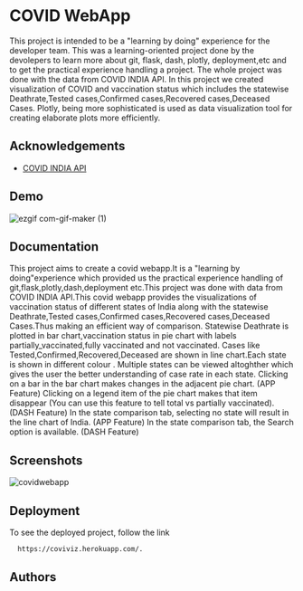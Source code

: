 # COVID WebApp
This project is intended to be a "learning by doing" experience for the developer team.
This was a learning-oriented project done by the devolepers to learn more about git, flask, dash, plotly, deployment,etc and to get the practical experience handling a project. The whole project was done with the data from COVID INDIA API. In this 
project we created visualization of COVID and vaccination status which includes the statewise Deathrate,Tested cases,Confirmed cases,Recovered cases,Deceased Cases.
Plotly, being more sophisticated is used as data visualization tool  for creating elaborate plots more efficiently. 




## Acknowledgements

 - [COVID INDIA API](https://github.com/covid19india/api)
  


  
## Demo
 

  ![ezgif com-gif-maker (1)](https://user-images.githubusercontent.com/86158829/136753012-37c5a8cb-c2e2-4ba6-9171-277bc0241664.gif)

## Documentation
This project aims to create a covid webapp.It is a "learning by doing"experience which provided us the practical experience handling of git,flask,plotly,dash,deployment etc.This project was done with data from COVID INDIA API.This covid webapp provides the visualizations of vaccination status of different states of India along with the statewise Deathrate,Tested cases,Confirmed cases,Recovered cases,Deceased Cases.Thus making  an efficient way of comparison.
Statewise Deathrate is plotted in bar chart,vaccination status in pie chart with labels partially_vaccinated,fully vaccinated and not vaccinated.
Cases like Tested,Confirmed,Recovered,Deceased are shown in line chart.Each state is shown in different colour .
Multiple states can be viewed altoghther which gives the user the better understanding of case rate in each state.
Clicking on a bar in the bar chart makes changes in the adjacent pie chart. (APP Feature) 
Clicking on a legend item of the pie chart makes that item disappear (You can use this feature to tell total vs partially vaccinated). (DASH Feature)
In the state comparison tab, selecting no state will result in the line chart of India. (APP Feature)
In the state comparison tab, the Search option is available. (DASH Feature)

## Screenshots

![covidwebapp](https://user-images.githubusercontent.com/86158829/136670586-05271c6a-27fd-40f1-adec-17026fc62bd8.png)

  
## Deployment

To see the deployed project, follow the link

```bash
  https://coviviz.herokuapp.com/.
```
  
## Authors
